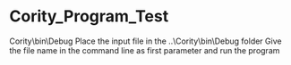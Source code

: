 # Cority_Program_Test
Cority\bin\Debug
Place the input file in the ..\Cority\bin\Debug folder
Give the file name in the command line as first parameter and run the program
